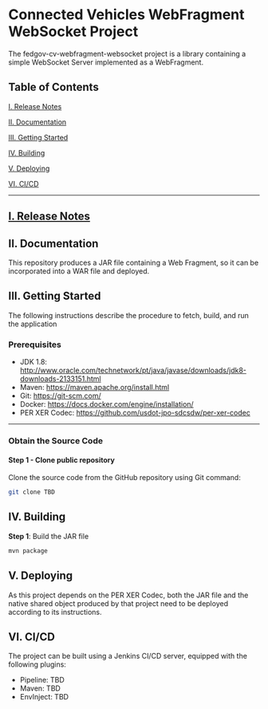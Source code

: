 # Connected Vehicles WebFragment WebSocket Project

The fedgov-cv-webfragment-websocket project is a library containing a simple WebSocket Server implemented as a WebFragment.

<a name="toc"/>

## Table of Contents

[I. Release Notes](#release-notes)

[II. Documentation](#documentation)

[III. Getting Started](#getting-started)

[IV. Building](#building)

[V. Deploying](#deploying)

[VI. CI/CD](#cicd)

---

<a name="release-notes" id="release-notes"/>

## [I. Release Notes](ReleaseNotes.md)

<a name="documentation"/>

## II. Documentation

This repository produces a JAR file containing a Web Fragment, so it can be incorporated into a WAR file and deployed.

<a name="getting-started"/>

## III. Getting Started

The following instructions describe the procedure to fetch, build, and run the application

### Prerequisites
* JDK 1.8: http://www.oracle.com/technetwork/pt/java/javase/downloads/jdk8-downloads-2133151.html
* Maven: https://maven.apache.org/install.html
* Git: https://git-scm.com/
* Docker: https://docs.docker.com/engine/installation/
* PER XER Codec: https://github.com/usdot-jpo-sdcsdw/per-xer-codec

---
### Obtain the Source Code

#### Step 1 - Clone public repository

Clone the source code from the GitHub repository using Git command:

```bash
git clone TBD
```

<a name="building"/>

## IV. Building

**Step 1**: Build the JAR file

```bash
mvn package
```

<a name="deploying"/>

## V. Deploying

As this project depends on the PER XER Codec, both the JAR file and the native shared object produced by that project need to be deployed according to its instructions. 

<a name="cicd"/>

## VI. CI/CD

The project can be built using a Jenkins CI/CD server, equipped with the following plugins:
* Pipeline: TBD
* Maven: TBD
* EnvInject: TBD

</a>
